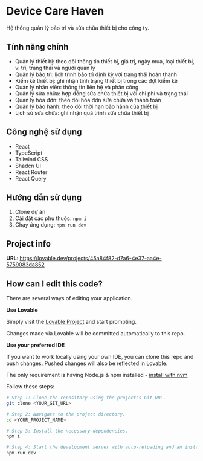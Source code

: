 
# Device Care Haven

Hệ thống quản lý bảo trì và sửa chữa thiết bị cho công ty.

## Tính năng chính

- Quản lý thiết bị: theo dõi thông tin thiết bị, giá trị, ngày mua, loại thiết bị, vị trí, trạng thái và người quản lý
- Quản lý bảo trì: lịch trình bảo trì định kỳ với trạng thái hoàn thành
- Kiểm kê thiết bị: ghi nhận tình trạng thiết bị trong các đợt kiểm kê
- Quản lý nhân viên: thông tin liên hệ và phân công
- Quản lý sửa chữa: hợp đồng sửa chữa thiết bị với chi phí và trạng thái
- Quản lý hóa đơn: theo dõi hóa đơn sửa chữa và thanh toán
- Quản lý bảo hành: theo dõi thời hạn bảo hành của thiết bị
- Lịch sử sửa chữa: ghi nhận quá trình sửa chữa thiết bị

## Công nghệ sử dụng

- React
- TypeScript
- Tailwind CSS
- Shadcn UI
- React Router
- React Query

## Hướng dẫn sử dụng

1. Clone dự án
2. Cài đặt các phụ thuộc: `npm i`
3. Chạy ứng dụng: `npm run dev`

## Project info

**URL**: https://lovable.dev/projects/45a84f82-d7a6-4e37-aa4e-5759083da852

## How can I edit this code?

There are several ways of editing your application.

**Use Lovable**

Simply visit the [Lovable Project](https://lovable.dev/projects/45a84f82-d7a6-4e37-aa4e-5759083da852) and start prompting.

Changes made via Lovable will be committed automatically to this repo.

**Use your preferred IDE**

If you want to work locally using your own IDE, you can clone this repo and push changes. Pushed changes will also be reflected in Lovable.

The only requirement is having Node.js & npm installed - [install with nvm](https://github.com/nvm-sh/nvm#installing-and-updating)

Follow these steps:

```sh
# Step 1: Clone the repository using the project's Git URL.
git clone <YOUR_GIT_URL>

# Step 2: Navigate to the project directory.
cd <YOUR_PROJECT_NAME>

# Step 3: Install the necessary dependencies.
npm i

# Step 4: Start the development server with auto-reloading and an instant preview.
npm run dev
```
